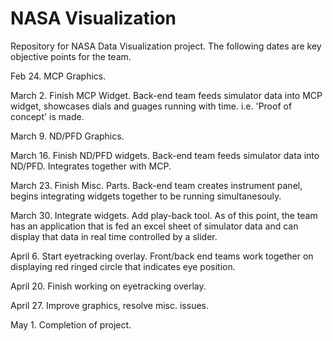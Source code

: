 # NASA Visualization

Repository for NASA Data Visualization project. The following dates are key objective points for the team.

Feb 24. MCP Graphics.

March 2. Finish MCP Widget. Back-end team feeds simulator data into MCP widget, showcases dials and guages running with time. i.e. 'Proof of concept' is made.

March 9. ND/PFD Graphics. 

March 16. Finish ND/PFD widgets. Back-end team feeds simulator data into ND/PFD. Integrates together with MCP.

March 23. Finish Misc. Parts. Back-end team creates instrument panel, begins integrating widgets together to be running simultanesouly.

March 30. Integrate widgets. Add play-back tool. As of this point, the team has an application that is fed an excel sheet of simulator data and can display that data in real time controlled by a slider.

April 6. Start eyetracking overlay. Front/back end teams work together on displaying red ringed circle that indicates eye position.

April 20. Finish working on eyetracking overlay.

April 27. Improve graphics, resolve misc. issues.

May 1. Completion of project.